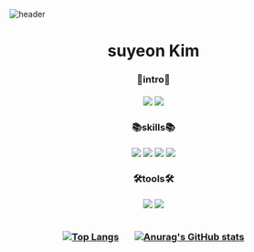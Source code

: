 ![header](https://capsule-render.vercel.app/api?type=wave&color=FDD7E4&height=200&section=header&text=%20&fontSize=폰트크기)
<h1 align="center">suyeon Kim</h1>

<h3 align = 'center'>🐣intro🐣 <br><br>
<a href=https://www.instagram.com/ssuyn__06/><img src="https://img.shields.io/badge/Instagram-E4405F?style=flat-square&logo=Instagram&logoColor=white"/></a>
<a href=https://velog.io/@suyeon_06><img src="https://img.shields.io/badge/Velog-20C997?style=flat-square&logo=Velog&logoColor=white"/></a><br>

<h3 align = 'center'>📚skills📚 <br><br>
<img src="https://img.shields.io/badge/Java-007396?style=flat-square&logo=Java&logoColor=white"/> 
<img src="https://img.shields.io/badge/C-A8B9CC?style=flat-square&logo=C&logoColor=white"/>
<img src="https://img.shields.io/badge/Css-1572B6?style=flat-square&logo=CSS3&logoColor=white"/>
<img src="https://img.shields.io/badge/Html-E34F26?style=flat-square&logo=HTML5&logoColor=white"/>  

<h3 align = 'center'>🛠tools🛠 <br><br>
<img src="https://img.shields.io/badge/Visual Studio-5C2D91?style=flat-square&logo=Visual Studio&logoColor=white"/>
<img src="https://img.shields.io/badge/Eclipse-2C2255?style=flat-square&logo=Eclipse IDE&logoColor=white"/>  <br><br>

[![Top Langs](https://github-readme-stats.vercel.app/api/top-langs/?username=sueyon032)](https://github.com/suyeon032/github-readme-stats) &nbsp; &nbsp; &nbsp;
[![Anurag's GitHub stats](https://github-readme-stats.vercel.app/api?username=sueyon032&show_icons=true&theme=omni)](https://github.com/sueyon032/github-readme-stats)


